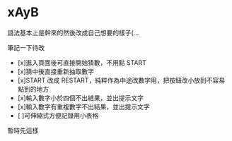 # xAyB

語法基本上是幹來的然後改成自己想要的樣子(...

筆記一下待改

- [x]進入頁面後可直接開始猜數，不用點 START
- [x]猜中後直接重新抽取數字
- [x]START 改成 RESTART，純粹作為中途改數字用，把按鈕改小放到不容易點到的地方
- [x]輸入數字小於四個不出結果，並出提示文字
- [x]輸入數字有重複數字不出結果，並出提示文字
- [ ]可伸縮式方便記錄用小表格

暫時先這樣
